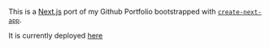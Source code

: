 This is a [Next.js](https://nextjs.org) port of my Github Portfolio bootstrapped with [`create-next-app`](https://nextjs.org/docs/app/api-reference/cli/create-next-app).

It is currently deployed [here](https://portfolio-ashen-six-39.vercel.app/)


